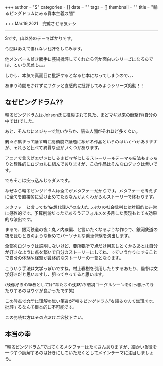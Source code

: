 +++
author = "S"
categories = []
date = ""
tags = []
thumbnail = ""
title = "輪るピングドラムにみる資本主義の闇"

+++
Mar.19,2021　完成させる気ナシ

***

Sです。山以外のテーマばかりです。

今回はあえて慣れない批評をしてみます。

他メンバーも好き勝手に芸術批評してくれたら何か面白いシリーズになるのでは、という思惑も。。。

しかし、本気で真面目に批評するとなると本になってしまうので、、、

あまり時間をかけずにサクッと直感的に批評してみようシリーズ始動！！

## なぜピングドラム??

輪るピングドラムはJohson氏に推奨されて見た、まどマギ以来の衝撃作(自分の中では)でした。

あと、そんなにメジャーで無いからか、語る人間がそれほど多くない。

我々が集まって話す時に高頻度で話題にあがる作品というのはいくつかありますが、それらと比べて異質な点がいくつかあります。

アニメで言えばエヴァにしろまどマギにしろストーリーもテーマも技法もきっちりと理性的にロジカルに組んでありますが、この作品はそんなロジックは無いです。

でもそこは突っ込んじゃダメです。

なぜなら輪るピングドラムは全てがメタファーだからです。メタファーを考えずに全てを直接的に受け止めてたらなんかよくわからんストーリーで終わります。

メタファーと言っても”妄想代理人”の皮肉たっぷりの社会批判とは対照的に非常に感性的です。予算削減だったであろうデフォルメを多用した表現もとても効果的な演出です。

まるで、銀河鉄道の夜：丸ノ内線編、と言いたくなるような作りで、銀河鉄道の夜を読むときのような極めてパーソナルな乗車体験を演出します。

全部のロジックは説明しないけど、要所要所で点だけ用意しとくからあとは自分が好きなように点を繋いで自分のストーリーにしてね、っていう作りにすることで自分の体験や経験が最終的なストーリーの一部となります。

こういう手法は文学っぽいですね。村上春樹を引用したりするあたり、監督は文学好きだと思いますし、狙ってやってると思います。

(映像好きの筆者としては”羊たちの沈黙”の暗視ゴーグルシーンを引っ張ってきたりするのはウケが良かったです笑)

この時点で文学に理解の無い筆者が”輪るピングドラム”を語るなんて無理です。批評するなんて根本的に不可能です。

この先読む方はその点だけご容赦下さい。

## 本当の幸

”輪るピングドラム”で出てくるメタファーはたくさんありますが、細かい象徴を一つずつ読解するのは好きにしていただくとしてメインテーマに注目しましょう。
